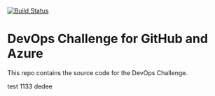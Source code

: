 [![Build Status](https://travis-ci.org/klugjo/hexo-autolinker.svg?branch=master)](https://travis-ci.org/klugjo/hexo-autolinker)
<br />

# DevOps Challenge for GitHub and Azure

This repo contains the source code for the DevOps Challenge.

test 1133
dedee

